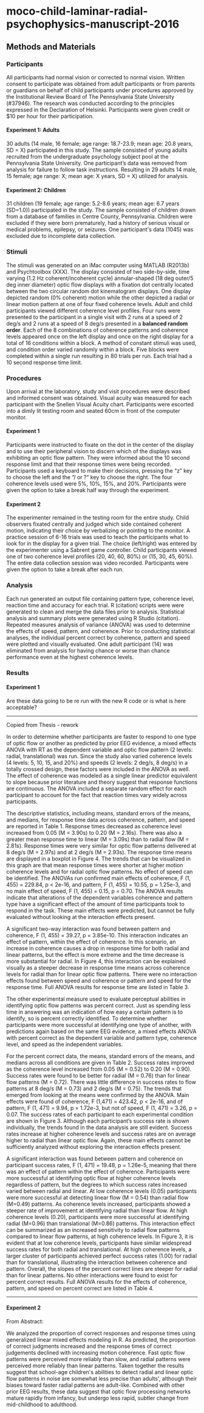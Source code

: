 # moco-child-laminar-radial-psychophysics-manuscript-2016

## Methods and Materials  
### Participants  

All participants had normal vision or corrected to normal vision. Written consent to participate was obtained from adult participants or from parents or guardians on behalf of child participants under  procedures approved by the Institutional Review Board of The Pennsylvania State University (#37946). The research was conducted according to the principles expressed in the Declaration of Helsinki. Participants were given credit or $10 per hour for their participation.

#### Experiment 1: Adults
30 adults (14 male, 16 female; age range: 18.7-23.9; mean age: 20.8 years, SD = X) participated in this study. The sample consisted of young adults recruited from the undergraduate psychology subject pool at the Pennsylvania State University.  One participant’s data was removed from analysis for failure to follow task instructions. Resulting in 29 adults 14 male, 15 female; age range: X; mean age: X years, SD = X) utilized for analysis.

#### Experiment 2: Children

31 children (19  female; age range: 5.2-8.6 years; mean age: 6.7 years (SD=1.0)) participated in the study. The sample consisted of children drawn from a database of families in Centre County, Pennsylvania. Children were excluded if they were born prematurely, had a history of serious visual or medical problems, epilepsy, or seizures. One participant's data (1045) was excluded due to incomplete data collection.

### Stimuli

The stimuli was generated on an iMac computer using MATLAB (R2013b) and Psychtoolbox (XXX). The display consisted of two side-by-side, time varying (1.2 Hz coherent/incoherent cycle) annular-shaped (18 deg outer/5 deg inner diameter) optic flow displays with a fixation dot centrally located between the two circular random dot kinematogram displays. One display depicted random (0% coherent) motion while the other depicted a radial or linear motion pattern at one of four fixed coherence levels. Adult and child participants viewed different coherence level profiles. Four runs were presented to the participant in a single visit with 2 runs at a speed of 2 deg/s and 2 runs at a speed of 8 deg/s presented in a **balanced random order**. Each of the 8 combinations of coherence patterns and coherence levels appeared once on the left display and once on the right display for a total of 16 conditions within a block. A method of constant stimuli was used, and condition order varied randomly within a block. Five blocks were completed within a single run resulting in 80 trials per run. Each trial had a 10 second response time limit.

### Procedures

Upon arrival at the laboratory, study and visit procedures were described and informed consent was obtained. Visual acuity was measured for each participant with the Snellen Visual Acuity chart. Participants were escorted into a dimly lit testing room and seated 60cm in front of the computer monitor. 

#### Experiment 1
Participants were instructed to fixate on the dot in the center of the display and to use their peripheral vision to discern which of the displays was exhibiting an optic flow pattern. They were informed about the 10 second response limit and that their response times were being recorded. Participants used a keyboard to make their decisions, pressing the “z” key to choose the left and the “/ or ?” key to choose the right. The four coherence levels used were 5%, 10%, 15%, and 20%. Participants were given the option to take a break half way through the experiment. 

#### Experiment 2
The experimenter remained in the testing room for the entire study.  Child observers fixated centrally and judged which side contained coherent motion, indicating their choice by verbalizing or pointing to the monitor. A practice session of 6-16 trials was used to teach the participants what to look for in the display for a given trial. The choice (left/right) was entered by the experimenter using a Sabrent game controller. Child participants viewed one of two coherence level profiles (20, 40, 60, 80%) or (15, 30, 45, 60%). The entire data collection session was video recorded. Participants were given the option to take a break after each run.

### Analysis

Each run generated an output file containing pattern type, coherence level, reaction time and accuracy for each trial. R (citation) scripts were were generated to clean and merge the data files prior to analysis. Statistical analysis and summary plots were generated using R Studio (citation). Repeated measures analysis of variance (ANOVA) was used to determine the effects of speed, pattern, and coherence. Prior to conducting statistical analyses, the individual percent correct by coherence, pattern and speed were plotted and visually evaluated. One adult participant (14) was eliminated from analysis for having chance or worse than chance performance even at the highest coherence levels.

### Results

#### Experiment 1

Are these data going to be re run with the new R code or is what is here acceptable?  
____  
Copied from Thesis -  rework  
  
In order to determine whether participants are faster to respond to one type of optic flow or another as predicted by prior EEG evidence, a mixed effects ANOVA with RT as the dependent variable and optic flow pattern (2 levels: radial, translational) was run. Since the study also varied coherence levels (4 levels: 5, 10, 15, and 20%) and speeds (2 levels: 2 deg/s, 8 deg/s) in a totally crossed design, these factors were included in the ANOVA as well. The effect of coherence was modeled as a single linear predictor equivalent to slope because prior literature and theory suggest that response functions are continuous. The ANOVA included a separate
random effect for each participant to account for the fact that reaction times vary widely across participants.  

The descriptive statistics, including means, standard errors of the means, and medians, for response time data across coherence, pattern, and speed are reported in Table 1. Response times decreased as coherence level increased from 0.05 (M = 3.90s) to 0.20 (M = 2.16s). There was also a greater mean response time to linear (M = 3.09s) than to radial flow (M = 2.81s). Response times were very similar for optic flow patterns delivered at 8 deg/s (M = 2.97s) and at 2 deg/s (M = 2.93s). The response time means are displayed in a boxplot in Figure 4. The trends that can be visualized in this graph are that mean response times were shorter at higher motion coherence levels and for radial optic flow patterns. No effect of speed can be identified. The ANOVAs run confirmed main effects of coherence, F (1, 455) = 229.84, p < 2e-16, and pattern, F (1, 455) = 10.55, p = 1.25e-3, and no main effect of speed, F (1, 455) = 0.15, p = 0.70. The ANOVA results indicate that alterations of the dependent variables coherence and pattern type have a significant
effect of the amount of time participants took to respond in the task. These main effects were predicted, but cannot be fully evaluated without looking at the interaction effects present.  

A significant two-way interaction was found between pattern and coherence, F (1, 455) = 39.27, p = 3.85e-10. This interaction indicates an effect of pattern, within the effect of coherence. In this scenario, an increase in coherence causes a drop in response time for both radial and linear patterns, but the effect is more extreme and the time decrease is more substantial for radial. In Figure 4, this interaction can be explained visually as a steeper decrease in response time means across coherence levels for radial than for linear optic flow patterns. There were no interaction effects found between speed and coherence or pattern and speed for the response time. Full ANOVA results for response time are listed in Table 3.  

The other experimental measure used to evaluate perceptual abilities in identifying optic flow patterns was percent correct. Just as spending less time in answering was an indication of how easy a certain pattern is to identify, so is percent correctly identified. To determine whether participants were more successful at identifying one type of another, with predictions again based on the same EEG evidence, a mixed effects ANOVA with percent correct as the dependent variable and pattern type, coherence level, and speed as the independent variables.  

For the percent correct data, the means, standard errors of the means, and medians across all conditions are given in Table 2. Success rates improved as the coherence level increased from 0.05 (M = 0.52) to 0.20 (M = 0.90). Success rates were found to be better for radial (M = 0.76) than for linear flow patterns (M = 0.72). There was little difference in success rates to flow patterns at 8 deg/s (M = 0.73) and 2 deg/s (M = 0.75). The trends that emerged from looking at the means were confirmed by the ANOVA. Main effects were found of coherence, F (1,471) = 423.42, p < 2e-16, and of pattern, F (1, 471) = 9.94, p = 1.72e-3, but not of speed, F (1, 471) = 3.26, p = 0.07. The success rates of each participant to each experimental condition are shown in Figure 3. Although each participant’s success rate is shown individually, the trends found in the data analysis are still evident. Success rates increase at higher coherence levels and success rates are on average higher to radial than linear optic flow. Again, these main effects cannot be sufficiently analyzed without exploring the interaction effects present.  

A significant interaction was found between pattern and coherence on participant success rates, F (1, 471) = 19.48, p = 1.26e-5, meaning that there was an effect of pattern within the effect of coherence. Participants were more successful at identifying optic flow at higher coherence levels regardless of pattern, but the degrees to which success rates increased varied between radial and linear. At low coherence levels (0.05) participants were more successful at detecting linear flow (M = 0.54) than radial flow (M=0.49) patterns. As coherence levels increased, participants showed a steeper rate of improvement at identifying radial than linear flow. At high coherence levels (0.20), participants were more successful at identifying radial (M=0.96) than translational (M=0.86) patterns. This interaction effect can be summarized as an increased sensitivity to radial flow patterns compared to linear flow patterns, at high coherence levels. In Figure 3, it is evident that at low coherence levels, participants have similar widespread success rates for both radial and translational. At high coherence levels, a larger cluster of
participants achieved perfect success rates (1.00) for radial than for translational, illustrating the interaction between coherence and pattern. Overall, the slopes of the percent correct lines are steeper for radial than for linear patterns. No other interactions were found to exist for percent correct results. Full ANOVA results for the effects of coherence, pattern, and speed on percent
correct are listed in Table 4.
____
#### Experiment 2


From Abstract:

We analyzed the proportion of correct responses and response times using generalized linear mixed effects modeling in R. As predicted, the proportion of correct judgments increased and the response times of correct judgements declined with increasing motion coherence. Fast optic flow patterns were perceived more reliably than slow, and radial patterns were perceived more reliably than linear patterns. Taken together the results suggest that school-age children's abilities to detect radial and linear optic flow patterns in noise are somewhat less precise than adults', although their biases toward faster radial patterns are adult-like. Combined with other prior EEG results, these data suggest that optic flow processing networks mature rapidly from infancy, but undergo less rapid, subtler change from mid-childhood to adulthood.

